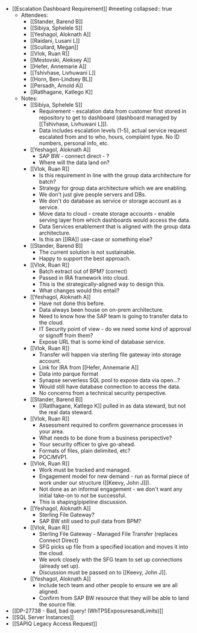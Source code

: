 - [[Escalation Dashboard Requirement]] #meeting
  collapsed:: true
	- Attendees:
		- [[Stander, Barend B]]
		- [[Sibiya, Sphelele S]]
		- [[Yeshagol, Aloknath A]]
		- [[Raidani, Lusani L]]
		- [[Scullard, Megan]]
		- [[Vlok, Ruan R]]
		- [[Mestovski, Aleksey A]]
		- [[Hefer, Annemarie A]]
		- [[Tshivhase, Livhuwani L]]
		- [[Horn, Ben-Lindsey BL]]
		- [[Persadh, Arnold A]]
		- [[Ratlhagane, Katlego K]]
	- Notes:
		- [[Sibiya, Sphelele S]]
			- Requirement - escalation data from customer first stored in repository to get to dashboard (dashboard managed by [[Tshivhase, Livhuwani L]]).
			- Data includes escalation levels (1-5), actual service request escalated from and to who, hours, complaint type. No ID numbers, personal info, etc.
		- [[Yeshagol, Aloknath A]]
			- SAP BW - connect direct - ?
			- Where will the data land on?
		- [[Vlok, Ruan R]]
			- Is this requirement in line with the group data architecture for batch?
			- Strategy for group data architecture which we are enabling.
			- We don't just give people servers and DBs.
			- We don't do database as service or storage account as a service.
			- Move data to cloud - create storage accounts - enable serving layer from which dashboards would access the data.
			- Data Services enablement that is aligned with the group data architecture.
			- Is this an [[IRA]] use-case or something else?
		- [[Stander, Barend B]]
			- The current solution is not sustainable.
			- Happy to support the best approach.
		- [[Vlok, Ruan R]]
			- Batch extract out of BPM? (correct)
			- Passed in IRA framework into cloud.
			- This is the strategically-aligned way to design this.
			- What changes would this entail?
		- [[Yeshagol, Aloknath A]]
			- Have not done this before.
			- Data always been house on on-prem architecture.
			- Need to know how the SAP team is going to transfer data to the cloud.
			- IT Security point of view - do we need some kind of approval or signoff from them?
			- Expose URL that is some kind of database service.
		- [[Vlok, Ruan R]]
			- Transfer will happen via sterling file gateway into storage account.
			- Link for IRA from [[Hefer, Annemarie A]]
			- Data into parque format
			- Synapse serverless SQL pool to expose data via open...?
			- Would still have database connection to access the data.
			- No concerns from a technical security perspective.
		- [[Stander, Barend B]]
			- [[Ratlhagane, Katlego K]] pulled in as data steward, but not the real data steward.
		- [[Vlok, Ruan R]]
			- Assessment required to confirm governance processes in your area.
			- What needs to be done from a business perspective?
			- Your security officer to give go-ahead.
			- Formats of files, plain delimited, etc?
			- POC/MVP1.
		- [[Vlok, Ruan R]]
			- Work must be tracked and managed.
			- Engagement model for new demand - run as formal piece of work under our structure ([[Keevy, John J]]).
			- Not done as an informal engagement - we don't want any initial take-on to not be successful.
			- This is shaping/pipeline discussion.
		- [[Yeshagol, Aloknath A]]
			- Sterling File Gateway?
			- SAP BW still used to pull data from BPM?
		- [[Vlok, Ruan R]]
			- Sterling File Gateway - Managed File Transfer (replaces Connect Direct)
			- SFG picks up file from a specified location and moves it into the cloud.
			- We work closely with the SFG team to set up connections (already set up).
			- Discussion must be passed on to [[Keevy, John J]].
		- [[Yeshagol, Aloknath A]]
			- Include tech team and other people to ensure we are all aligned.
			- Confirm from SAP BW resource that they will be able to land the source file.
- [[DP-27738 - Bad, bad query! (WhTPSExposuresandLimits)]]
- [[SQL Server Instances]]
- [[SAPIQ Legacy Access Request]]